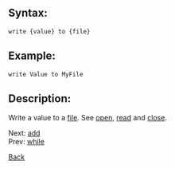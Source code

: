 ## Syntax:
`write {value} to {file}`

## Example:
`write Value to MyFile`

## Description:
Write a value to a [file](file.md). See [open](open.md), [read](read.md) and [close](close.md).

Next: [add](add.md)  
Prev: [while](while.md)

[Back](../core.md)

